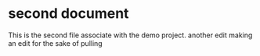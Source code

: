 # second document
This is the second file associate with the demo project.
another edit
making an edit for the sake of pulling
